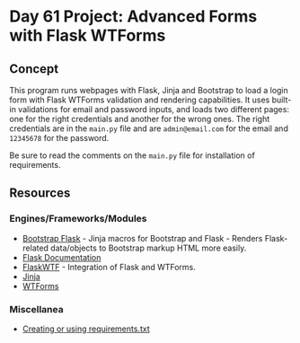 # Day 61 Project: Advanced Forms with Flask WTForms

## Concept

This program runs webpages with Flask, Jinja and Bootstrap to load a login form with Flask WTForms validation and rendering capabilities. It
uses built-in validations for email and password inputs, and loads two different pages: one for the right credentials
and another for the wrong ones. The right credentials are in the `main.py` file and are `admin@email.com` for the
email and `12345678` for the password.

Be sure to read the comments on the `main.py` file for installation of requirements.

## Resources

### Engines/Frameworks/Modules

- [Bootstrap Flask](https://bootstrap-flask.readthedocs.io/en/stable/) - Jinja macros for Bootstrap and Flask - Renders Flask-related data/objects to Bootstrap markup HTML more easily.
- [Flask Documentation](https://flask.palletsprojects.com/en/3.0.x/)
- [FlaskWTF](https://flask-wtf.readthedocs.io/en/1.0.x/) - Integration of Flask and WTForms.
- [Jinja](https://jinja.palletsprojects.com/en/2.11.x/)
- [WTForms](https://wtforms.readthedocs.io/en/3.0.x/)

### Miscellanea

- [Creating or using requirements.txt](https://docs.google.com/document/d/e/2PACX-1vRIW_TuZ6z0ASjAoxgJgmzjGYLCDx019tKvphaTwK_Za7fnMKywUuXI0-s5wr0nQI_gprm6J6y7L9rL/pub)